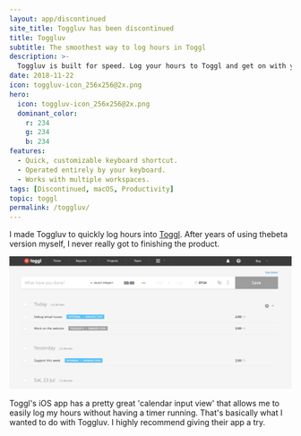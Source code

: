 ```yaml
---
layout: app/discontinued
site_title: Toggluv has been discontinued
title: Toggluv
subtitle: The smoothest way to log hours in Toggl
description: >-
  Toggluv is built for speed. Log your hours to Toggl and get on with your work. Currently in beta and available for preview.
date: 2018-11-22
icon: toggluv-icon_256x256@2x.png
hero: 
  icon: toggluv-icon_256x256@2x.png
  dominant_color: 
    r: 234
    g: 234
    b: 234
features:
  - Quick, customizable keyboard shortcut.
  - Operated entirely by your keyboard.
  - Works with multiple workspaces.
tags: [Discontinued, macOS, Productivity]
topic: toggl
permalink: /toggluv/
---
```


I made Toggluv to quickly log hours into [Toggl](https://www.toggl.com). After years of using thebeta version myself, I never really got to finishing the product. 

![A gif showing how to use Toggluv to log hours](/assets/img/app/toggluv-preview.gif)

Toggl's iOS app has a pretty great 'calendar input view' that allows me to easily log my hours without having a timer running. That's basically what I wanted to do with Toggluv. I highly recommend giving their app a try.
